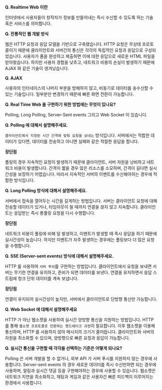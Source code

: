 **Q. Realtime Web 이란**

인터넷에서 사용자들이 창작자가 정보를 만들어내는 즉시 수신할 수 있도록 하는 기술 혹은 서비스를 의미합니다.

**Q. 전통적인 웹 개발 방식**

웹은 HTTP 요청과 응답 모델을 기반으로 구축됐습니다. HTTP 요청은 무상태 프로토콜이기 때문에 클라이언트와 서버간의 통신은 각각의 독립적인 요청과 응답으로 구성되었습니다. 사용자가 폼을 완성하고 제출하면 이에 대한 응답으로 새로운 HTML 파일을 받아왔습니다. 하지만 사용자 경험을 낮추고, 네트워크 비용의 손실이 발생하기 때문에 AJAX 와 같은 기술이 생겨났습니다.

**Q. AJAX**

사용자의 인터네이스의 나머지 부분을 방해하지 않고, 비동기로 데이터를 송수신할 수 있는 기술입니다. 일부분만 변경하기 때문에 빠른 화면 전환이 가능합니다.

**Q. Real Time Web 을 구현하기 위한 방법에는 무엇이 있나요?**

Polling, Long Polling, Server-Sent events 그리고 Web Socket 이 있습니다.

**Q. Polling 에 대해서 설명해주세요.**

`클라이언트에서 지정된 시간 간격에 맞춰 요청을 보내는` 방식입니다. 서버에서는 적합한 데이터가 있다면, 데이터를 전송하고 아니면 실패와 같은 적절한 응답을 합니다.

**장단점**

폴링의 경우 지속적인 요청이 발생하기 때문에 클라이언트, 서버 자원을 낭비하고 네트워크 비용이 발생합니다. 간격이 짧을 경우 많은 리소스를 소모하며, 간격이 길다면 실시간성을 보장하기 어렵습니다. 따라서 지속적인 서버의 이벤트를 수신해야하는 경우에 적합한 방식입니다.

**Q. Long Polling 방식에 대해서 설명해주세요.**

서버에서 접속을 열어두는 시간을 길게하는 방법입니다. 서버는 클라이언트 요청에 대해 전송할 데이터가 있거나, 타임아웃이 될 때까지 연결을 끊지 않고 지속합니다. 클라이언트는 응답받는 즉시 롱풀링 요청을 다시 수행합니다.

**장단점**

네트워크 비용이 풀링에 비해 덜 발생하고, 이벤트가 발생할 때 즉시 응답을 하기 때문에 실시간성이 높습니다. 하지만 이벤트가 자주 발생하는 경우에는 폴링보다 더 많은 요청을 수행합니다.

**Q. SSE (Server-sent events) 방식에 대해서 설명해주세요.**

HTTP 를 사용하여 `서버 푸쉬`를 구현하는 방법입니다. 클라이언트에서 요청을 보내면 서버는 무기한 연결을 유지하고, 준비가 되면 데이터를 보낸다. 연결을 유지하면서 응답 스트림에 청크 단위 데이터를 계속 보냅니다.

**장단점**

연결이 유지되어 실시간성이 높지만, 서버에서 클라이언트로 단방향 통신만 가능합니다.

**Q. Web Socket 에 대해서 설명해주세요**

HTTP 가 아닌 웹소켓을 사용하여 실시간 양방향 통신을 지원하는 방법입니다. HTTP 를 통해 `웹소켓 프로토콜로 전환하는 핸드쉐이크 과정`이 필요합니다. 이후 웹소켓을 이용해 통신하며, HTTP 를 사용하지 않아 메시지의 크기가 줄어듭니다. 클라이언트와 서버의 자원을 최소화할 수 있으며, 양방향으로 빠른 요청과 응답이 가능합니다.

**Q. 실시간 통신을 구현할 때 각각을 선택하는 기준은 어떻게 되나요?**

Polling 은 서버 개발을 할 수 없거나, 외부 API 가 서버 푸시를 지원하지 않는 경우에 사용합니다. Server-sent events 의 경우 새로운 데이터를 즉시 수신만하면 되는 경우에 사용하며, 알림과 실시간 댓글 등을 구현해야하는 경우에 사용할 수 있습니다. 웹소켓은 네트워크 지연을 최소화하고, 채팅과 게임과 같은 사용자간 빠른 피드백이 이루어지는 환경에서 사용합니다.
